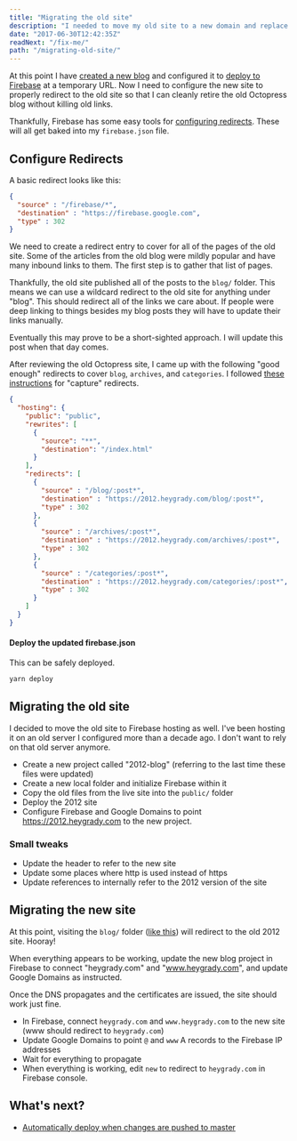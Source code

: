 ```yaml
---
title: "Migrating the old site"
description: "I needed to move my old site to a new domain and replace it with my new blog."
date: "2017-06-30T12:42:35Z"
readNext: "/fix-me/"
path: "/migrating-old-site/"
---
```


At this point I have [created a new blog](/new-blog) and configured it to [deploy to Firebase](/first-launch) at a temporary URL. Now I need to configure the new site to properly redirect to the old site so that I can cleanly retire the old Octopress blog without killing old links.

Thankfully, Firebase has some easy tools for [configuring redirects](https://firebase.google.com/docs/hosting/url-redirects-rewrites). These will all get baked into my `firebase.json` file.

## Configure Redirects
A basic redirect looks like this:

```json
{
  "source" : "/firebase/*",
  "destination" : "https://firebase.google.com",
  "type" : 302
}
```

We need to create a redirect entry to cover for all of the pages of the old site. Some of the articles from the old blog were mildly popular and have many inbound links to them. The first step is to gather that list of pages.

Thankfully, the old site published all of the posts to the `blog/` folder. This means we can use a wildcard redirect to the old site for anything under "blog". This should redirect all of the links we care about. If people were deep linking to things besides my blog posts they will have to update their links manually.

Eventually this may prove to be a short-sighted approach. I will update this post when that day comes.

After reviewing the old Octopress site, I came up with the following "good enough" redirects to cover `blog`, `archives`, and `categories`. I followed [these instructions](https://firebase.google.com/docs/hosting/full-config#redirects) for "capture" redirects.

```json
{
  "hosting": {
    "public": "public",
    "rewrites": [
      {
        "source": "**",
        "destination": "/index.html"
      }
    ],
    "redirects": [
      {
        "source" : "/blog/:post*",
        "destination" : "https://2012.heygrady.com/blog/:post*",
        "type" : 302
      },
      {
        "source" : "/archives/:post*",
        "destination" : "https://2012.heygrady.com/archives/:post*",
        "type" : 302
      },
      {
        "source" : "/categories/:post*",
        "destination" : "https://2012.heygrady.com/categories/:post*",
        "type" : 302
      }
    ]
  }
}
```

#### Deploy the updated firebase.json
This can be safely deployed.

```bash
yarn deploy
```

## Migrating the old site
I decided to move the old site to Firebase hosting as well. I've been hosting it on an old server I configured more than a decade ago. I don't want to rely on that old server anymore.

- Create a new project called "2012-blog" (referring to the last time these files were updated)
- Create a new local folder and initialize Firebase within it
- Copy the old files from the live site into the `public/` folder
- Deploy the 2012 site
- Configure Firebase and Google Domains to point https://2012.heygrady.com to the new project.

### Small tweaks
- Update the header to refer to the new site
- Update some places where http is used instead of https
- Update references to internally refer to the 2012 version of the site

## Migrating the new site
At this point, visiting the `blog/` folder ([like this](https://new.heygrady.com/blog/2012/07/03/state-of-browsers-july-2012/)) will redirect to the old 2012 site. Hooray!

When everything appears to be working, update the new blog project in Firebase to connect "heygrady.com" and "www.heygrady.com", and update Google Domains as instructed.

Once the DNS propagates and the certificates are issued, the site should work just fine.

- In Firebase, connect `heygrady.com` and `www.heygrady.com` to the new site (www should redirect to `heygrady.com`)
- Update Google Domains to point `@` and `www` A records to the Firebase IP addresses
- Wait for everything to propagate
- When everything is working, edit `new` to redirect to `heygrady.com` in Firebase console.

## What's next?
- [Automatically deploy when changes are pushed to master](/deploying-travis/)
